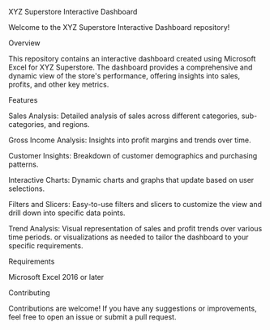 XYZ Superstore Interactive Dashboard

Welcome to the XYZ Superstore Interactive Dashboard repository!

Overview

This repository contains an interactive dashboard created using Microsoft Excel for XYZ Superstore. The dashboard provides a comprehensive and dynamic view of the store's performance, offering insights into sales, profits, and other key metrics.

Features

Sales Analysis: Detailed analysis of sales across different categories, sub-categories, and regions.

Gross Income Analysis: Insights into profit margins and trends over time.

Customer Insights: Breakdown of customer demographics and purchasing patterns.

Interactive Charts: Dynamic charts and graphs that update based on user selections.

Filters and Slicers: Easy-to-use filters and slicers to customize the view and drill down into specific data points.

Trend Analysis: Visual representation of sales and profit trends over various time periods.
or visualizations as needed to tailor the dashboard to your specific requirements.

Requirements

Microsoft Excel 2016 or later

Contributing

Contributions are welcome! If you have any suggestions or improvements, feel free to open an issue or submit a pull request.
